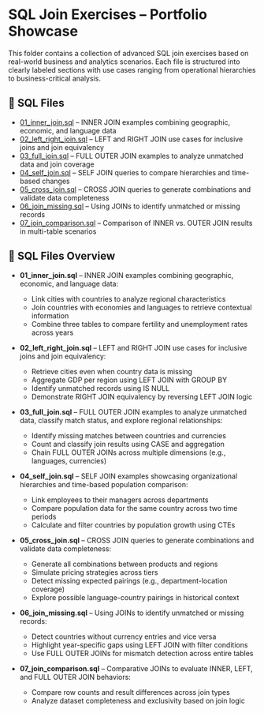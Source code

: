 # SQL Join Exercises – Portfolio Showcase

This folder contains a collection of advanced SQL join exercises based on real-world business and analytics scenarios. Each file is structured into clearly labeled sections with use cases ranging from operational hierarchies to business-critical analysis.



## 📄 SQL Files

- [01_inner_join.sql](01_inner_join.sql) – INNER JOIN examples combining geographic, economic, and language data  
- [02_left_right_join.sql](02_left_right_join.sql) – LEFT and RIGHT JOIN use cases for inclusive joins and join equivalency 
- [03_full_join.sql](03_full_join.sql) – FULL OUTER JOIN examples to analyze unmatched data and join coverage
- [04_self_join.sql](04_self_join.sql) – SELF JOIN queries to compare hierarchies and time-based changes
- [05_cross_join.sql](05_cross_join.sql) – CROSS JOIN queries to generate combinations and validate data completeness
- [06_join_missing.sql](06_join_missing.sql) – Using JOINs to identify unmatched or missing records  
- [07_join_comparison.sql](07_join_comparison.sql) – Comparison of INNER vs. OUTER JOIN results in multi-table scenarios  



## 📄 SQL Files Overview

* **01\_inner\_join.sql** – INNER JOIN examples combining geographic, economic, and language data:

  * Link cities with countries to analyze regional characteristics
  * Join countries with economies and languages to retrieve contextual information
  * Combine three tables to compare fertility and unemployment rates across years

* **02\_left\_right\_join.sql** – LEFT and RIGHT JOIN use cases for inclusive joins and join equivalency:

  * Retrieve cities even when country data is missing
  * Aggregate GDP per region using LEFT JOIN with GROUP BY
  * Identify unmatched records using IS NULL
  * Demonstrate RIGHT JOIN equivalency by reversing LEFT JOIN logic

* **03\_full\_join.sql** – FULL OUTER JOIN examples to analyze unmatched data, classify match status, and explore regional relationships:

  * Identify missing matches between countries and currencies
  * Count and classify join results using CASE and aggregation
  * Chain FULL OUTER JOINs across multiple dimensions (e.g., languages, currencies)

* **04\_self\_join.sql** – SELF JOIN examples showcasing organizational hierarchies and time-based population comparison:

  * Link employees to their managers across departments
  * Compare population data for the same country across two time periods
  * Calculate and filter countries by population growth using CTEs

* **05\_cross\_join.sql** – CROSS JOIN queries to generate combinations and validate data completeness:

  * Generate all combinations between products and regions
  * Simulate pricing strategies across tiers
  * Detect missing expected pairings (e.g., department-location coverage)
  * Explore possible language-country pairings in historical context

* **06\_join\_missing.sql** – Using JOINs to identify unmatched or missing records:

  * Detect countries without currency entries and vice versa
  * Highlight year-specific gaps using LEFT JOIN with filter conditions
  * Use FULL OUTER JOINs for mismatch detection across entire tables

* **07\_join\_comparison.sql** – Comparative JOINs to evaluate INNER, LEFT, and FULL OUTER JOIN behaviors:

  * Compare row counts and result differences across join types
  * Analyze dataset completeness and exclusivity based on join logic
